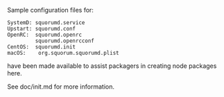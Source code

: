 Sample configuration files for:
```
SystemD: squorumd.service
Upstart: squorumd.conf
OpenRC:  squorumd.openrc
         squorumd.openrcconf
CentOS:  squorumd.init
macOS:    org.squorum.squorumd.plist
```
have been made available to assist packagers in creating node packages here.

See doc/init.md for more information.
